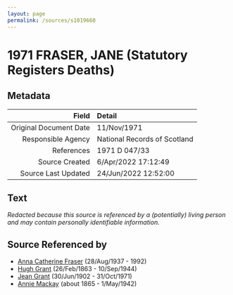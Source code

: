 ```yaml
---
layout: page
permalink: /sources/s1019660
---
```


# 1971 FRASER, JANE (Statutory Registers Deaths)

## Metadata

Field | Detail
---:|:---
Original Document Date | 11/Nov/1971
Responsible Agency | National Records of Scotland
References | 1971 D 047/33
Source Created | 6/Apr/2022 17:12:49
Source Last Updated | 24/Jun/2022 12:52:00

## Text

_Redacted because this source is referenced by a (potentially) living person and may contain personally identifiable information._

## Source Referenced by

* [Anna Catherine Fraser](../people/@28456848@-anna-catherine-fraser-b1937-8-28-d1992.md) (28/Aug/1937 - 1992)
* [Hugh Grant](../people/@31066628@-hugh-grant-b1863-2-26-d1944-9-10.md) (26/Feb/1863 - 10/Sep/1944)
* [Jean Grant](../people/@81075921@-jean-grant-b1902-6-30-d1971-10-31.md) (30/Jun/1902 - 31/Oct/1971)
* [Annie Mackay](../people/@503334@-annie-mackay-b1865-d1942-5-1.md) (about 1865 - 1/May/1942)
